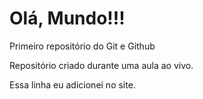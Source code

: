 # Olá, Mundo!!!
 Primeiro repositório do Git e Github

 Repositório criado durante uma aula ao vivo.

Essa linha eu  adicionei no site.
